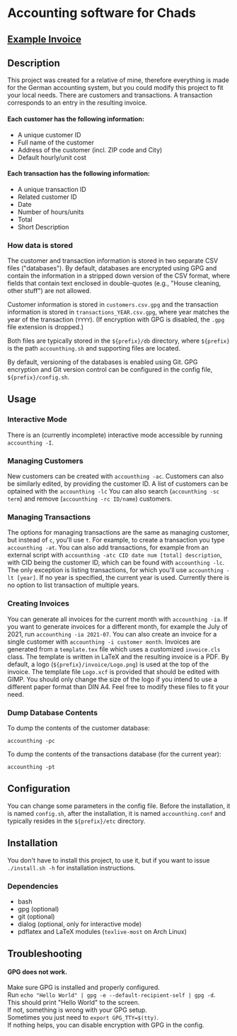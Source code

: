 # Accounting software for Chads

## [Example Invoice](./invoice_example.pdf)

## Description
This project was created for a relative of mine,
therefore everything is made for the German accounting system,
but you could modify this project to fit your local needs.
There are customers and transactions.
A transaction corresponds to an entry in the resulting invoice.

#### Each customer has the following information:
- A unique customer ID
- Full name of the customer
- Address of the customer (incl. ZIP code and City)
- Default hourly/unit cost

#### Each transaction has the following information:
- A unique transaction ID
- Related customer ID
- Date
- Number of hours/units
- Total
- Short Description

### How data is stored
The customer and transaction information is stored in two separate CSV files ("databases").
By default, databases are encrypted using GPG and contain the information in a stripped down version of the CSV format,
where fields that contain text enclosed in double-quotes (e.g., "House cleaning, other stuff") are not allowed.

Customer information is stored in `customers.csv.gpg` and the transaction information is stored in `transactions_YEAR.csv.gpg`,
where year matches the year of the transaction (`YYYY`).
(If encryption with GPG is disabled, the `.gpg` file extension is dropped.)

Both files are typically stored in the `${prefix}/db` directory, where `${prefix}` is the path `accounthing.sh` and supporting files are located.

By default, versioning of the databases is enabled using Git. GPG encryption and Git version control can be configured in the config file, `${prefix}/config.sh`.

## Usage

### Interactive Mode
There is an (currently incomplete) interactive mode accessible by running `accounthing -I`.

### Managing Customers
New customers can be created with `accounthing -ac`.
Customers can also be similarly edited, by providing the customer ID.
A list of customers can be optained with the `accounthing -lc`
You can also search (`accounthing -sc term`) and remove (`accounthing -rc ID/name`) customers.

### Managing Transactions
The options for managing transactions are the same as managing customer,
but instead of `c`, you'll use `t`.
For example, to create a transaction you type `accounthing -at`.
You can also add transactions, for example from an external script with `accounthing -atc CID date num [total] description`,
with CID being the customer ID, which can be found with `accounthing -lc`.
The only exception is listing transactions, for which you'll use `accounthing -lt [year]`.
If no year is specified, the current year is used.
Currently there is no option to list transaction of multiple years.

### Creating Invoices
You can generate all invoices for the current month with `accounthing -ia`.
If you want to generate invoices for a different month, for example the July of 2021,
run `accounthing -ia 2021-07`.
You can also create an invoice for a single customer with `accounthing -i customer month`. 
Invoices are generated from a `template.tex` file which uses a customized `invoice.cls` class.
The template is written in LaTeX and the resulting invoice is a PDF.
By default, a logo (`${prefix}/invoice/Logo.png`) is used at the top of the invoice.
The template file `Logo.xcf` is provided that should be edited with GIMP.
You should only change the size of the logo if you intend to use a different paper format than DIN A4.
Feel free to modify these files to fit your need.

### Dump Database Contents
To dump the contents of the customer database:
```
accounthing -pc
```

To dump the contents of the transactions database (for the current year):
```
accounthing -pt
```

## Configuration
You can change some parameters in the config file.
Before the installation, it is named `config.sh`,
after the installation, it is named `accounthing.conf` and typically resides in the `${prefix}/etc` directory.

## Installation
You don't have to install this project,
to use it, but if you want to
issue `./install.sh -h` for installation instructions.

### Dependencies
- bash
- gpg (optional)
- git (optional)
- dialog (optional, only for interactive mode)
- pdflatex and LaTeX modules (`texlive-most` on Arch Linux)

## Troubleshooting

#### GPG does not work.
Make sure GPG is installed and properly configured. \
Run `echo "Hello World" | gpg -e --default-recipient-self | gpg -d`. \
This should print "Hello World" to the screen. \
If not, something is wrong with your GPG setup. \
Sometimes you just need to `export GPG_TTY=$(tty)`. \
If nothing helps, you can disable encryption with GPG in the config.
